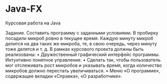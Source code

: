 # Java-FX

Курсовая работа на Java 

Задание.
Составить программу с заданными условиями. В пробирку посадили микроб ровно в текущее время.
Каждую минуту микроб делится на два таких же микроба, те, в свою очередь, через минуту тоже делятся и т. д. 
В рамках курсового проекта должны быть реализованы: 
•	Дружественный графический интерфейс программы. Интуитивно понятное управление. 
•	Сделать так, чтобы пользователь мог отслеживать рост микробов и указывать время, 
когда количество микробов должно перестать увеличиваться. 
•	Меню «О программе», содержащее вкладки «Справка», «О разработчике».


